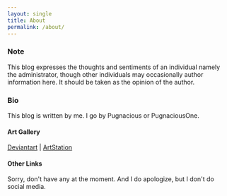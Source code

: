 ```yaml
---
layout: single
title: About
permalink: /about/
---
```


### Note

This blog expresses the thoughts and sentiments of an individual namely the administrator, though other individuals may occasionally author information here. It should be taken as the opinion of the author.

### Bio

This blog is written by me.  I go by Pugnacious or PugnaciousOne.

#### Art Gallery

[Deviantart][deviantart] | [ArtStation][artstation]

#### Other Links

Sorry, don't have any at the moment.  And I do apologize, but I don't do social media.  

[deviantart]: https://www.deviantart.com/pugnaciousone
[artstation]: https://www.artstation.com/pugnacious
